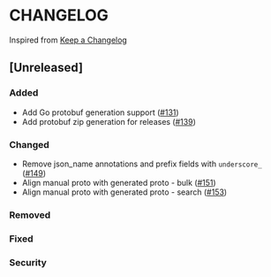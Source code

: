 # CHANGELOG

Inspired from [Keep a Changelog](https://keepachangelog.com/en/1.0.0/)

## [Unreleased]
### Added
- Add Go protobuf generation support ([#131](https://github.com/opensearch-project/opensearch-protobufs/pull/131))
- Add protobuf zip generation for releases ([#139](https://github.com/opensearch-project/opensearch-protobufs/pull/139))

### Changed
- Remove json_name annotations and prefix fields with `underscore_`  ([#149](https://github.com/opensearch-project/opensearch-protobufs/pull/149))
- Align manual proto with generated proto - bulk ([#151](https://github.com/opensearch-project/opensearch-protobufs/pull/151))
- Align manual proto with generated proto - search ([#153](https://github.com/opensearch-project/opensearch-protobufs/pull/153))
### Removed

### Fixed

### Security
